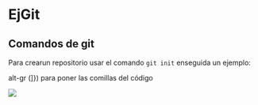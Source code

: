 # EjGit

## Comandos de git

Para crearun repositorio usar el comando `git init` enseguida un ejemplo:

alt-gr (]}) para poner las comillas del código



<img 
src="https://www.google.com/url?sa=i&url=https%3A%2F%2Fmexico.as.com%2Fmexico%2F2017%2F11%2F20%2Falbum%2F1511148975_762098.html&psig=AOvVaw0JOcQnd7SY9tTUvHI4CEE8&ust=1734014462339000&source=images&cd=vfe&opi=89978449&ved=0CBQQjRxqFwoTCLDRvbL5n4oDFQAAAAAdAAAAABAJ">
